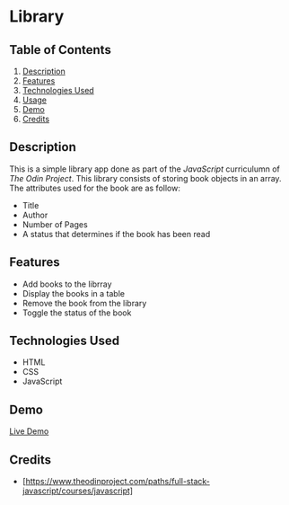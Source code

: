 # Library 

## Table of Contents
1. [Description](#description)
2. [Features](#features)
3. [Technologies Used](#technologies-used)
4. [Usage](#usage)
5. [Demo](#demo)
6. [Credits](#credits)

   
## Description
This is a simple library app done as part of the _JavaScript_ curriculumn of _The Odin Project_.  This library consists of storing book objects in an array.
The attributes used for the book are as follow:
* Title
* Author
* Number of Pages
* A status that determines if the book has been read

## Features
- Add books to the librray
- Display the books in a table
- Remove the book from the library
- Toggle the status of the book

## Technologies Used
- HTML
- CSS
- JavaScript

## Demo
[Live Demo](https://www.theodinproject.com/paths/full-stack-javascript/courses/javascript)

## Credits
- [https://www.theodinproject.com/paths/full-stack-javascript/courses/javascript]


